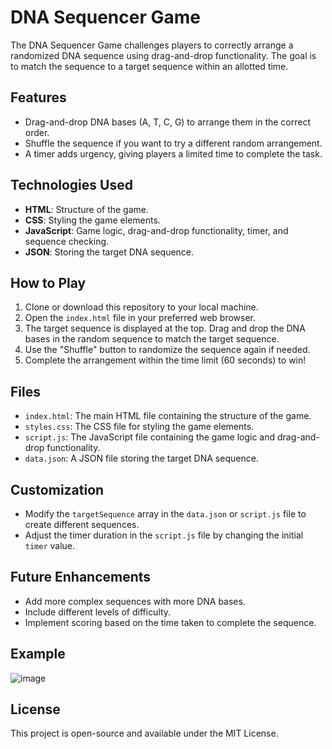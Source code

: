 # DNA Sequencer Game

The DNA Sequencer Game challenges players to correctly arrange a randomized DNA sequence using drag-and-drop functionality. The goal is to match the sequence to a target sequence within an allotted time.

## Features
- Drag-and-drop DNA bases (A, T, C, G) to arrange them in the correct order.
- Shuffle the sequence if you want to try a different random arrangement.
- A timer adds urgency, giving players a limited time to complete the task.

## Technologies Used
- **HTML**: Structure of the game.
- **CSS**: Styling the game elements.
- **JavaScript**: Game logic, drag-and-drop functionality, timer, and sequence checking.
- **JSON**: Storing the target DNA sequence.

## How to Play
1. Clone or download this repository to your local machine.
2. Open the `index.html` file in your preferred web browser.
3. The target sequence is displayed at the top. Drag and drop the DNA bases in the random sequence to match the target sequence.
4. Use the "Shuffle" button to randomize the sequence again if needed.
5. Complete the arrangement within the time limit (60 seconds) to win!

## Files
- `index.html`: The main HTML file containing the structure of the game.
- `styles.css`: The CSS file for styling the game elements.
- `script.js`: The JavaScript file containing the game logic and drag-and-drop functionality.
- `data.json`: A JSON file storing the target DNA sequence.

## Customization
- Modify the `targetSequence` array in the `data.json` or `script.js` file to create different sequences.
- Adjust the timer duration in the `script.js` file by changing the initial `timer` value.

## Future Enhancements
- Add more complex sequences with more DNA bases.
- Include different levels of difficulty.
- Implement scoring based on the time taken to complete the sequence.

## Example

![image](https://github.com/user-attachments/assets/3ee63f81-33a7-4ad3-afcf-b2d8da39d593)

## License
This project is open-source and available under the MIT License.

